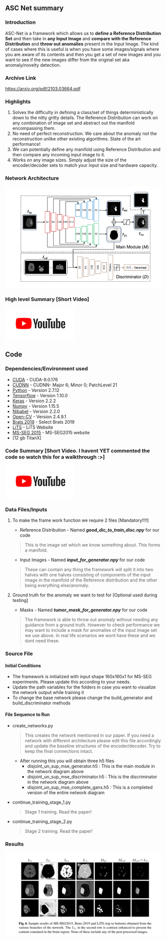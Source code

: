 ## ASC Net summary

### Introduction
ASC-Net is a framework which allows us to <strong>define a Reference Distribution Set</strong> and then take in <strong>any Input Image</strong> and <strong>compare with the Reference Distribution</strong> and <strong>throw out anomalies</strong> present in the Input Image. The kind of cases where this is useful is when you have some images/signals where you are aware of its contents and then you get a set of new images and you want to see if the new images differ from the original set aka anomaly/novelty detection.

### Archive Link 

https://arxiv.org/pdf/2103.03664.pdf

### Highlights

1. Solves the difficulty in defining a class/set of things deterministically down to the nitty gritty details. The Reference Distribution can work on any combination of image set and abstract out the manifold encompassing them.
2. No need of perfect reconstruction. We care about the anomaly not the reconstruction unlike other existing algorithms. State of the art performance!
3. We can potentially define any manifold using Reference Distribution and then compare any incoming input image to it. 
4. Works on any image sizes. Simply adjust the size of the encoder/decoder sets to match your input size and hardware capacity. 

### Network Architecture

![Network Architecture](img/ASCnet.PNG)

### High level Summary [Short Video]


[![Click for a short vid](img/YT.PNG)](https://www.youtube.com/watch?v=oUeBNOYOheg)


## Code

### Dependencies/Environment used

* [CUDA](https://developer.nvidia.com/cuda-90-download-archive) - CUDA-9.0.176
* [CUDNN](https://developer.nvidia.com/cudnn-download-survey) - CUDNN- Major 6; Minor 0; PatchLevel 21 
* [Python](https://www.python.org/downloads/) - Version 2.7.12 
* [Tensorflow](https://www.tensorflow.org/install) - Version 1.10.0
* [Keras](http://www.keras.io) - Version 2.2.2
* [Numpy](http://www.numpy.org/) - Version 1.15.5
* [Nibabel](https://nipy.org/nibabel/) - Version 2.2.0
* [Open-CV](https://opencv.org/releases/) - Version 2.4.9.1
* [Brats 2019](https://ipp.cbica.upenn.edu/) - Select Brats 2019
* [LiTS](https://competitions.codalab.org/competitions/17094) - LiTS Website
* [MS-SEG 2015](https://smart-stats-tools.org/lesion-challenge) - MS-SEG2015 website
* [12 gb TitanX]

### Code Summary [Short Video. I havent YET commented the code so watch this for a walkthrough :>]


[![Click for a short vid](img/YT.PNG)](https://www.youtube.com/watch?v=F53Grnmnpz0)



### Data Files/Inputs

1. To make the frame work function we require 2 files [Mandatory!!!!]
    - Reference Distribution - Named ***good_dic_to_train_disc.npy*** for our code 
    > This is the image set which we know something about. This forms a manifold.
    - Input Images - Named ***input_for_generator.npy*** for our code
    > These can contain any thing the framework will split it into two halves with one halves consisting of components of the input image in the manifold of the Reference distribution and the other being everything else/anomaly.

2. Ground truth for the anomaly we want to test for [Optional used during testing]
    - Masks - Named ***tumor_mask_for_generator.npy*** for our code
    > The framework is able to throw out anomaly without needing any guidance from a ground truth. However to check performance we may want to include a mask for anomalies of the input image set we use above. In real life scenarios we wont have these and we dont need these.

### Source File 

#### Initial Conditions

- The framework is initialized with input shape 160x160x1 for MS-SEG experiments. Please update this according to your needs.
- Update the path variables for the folders in case you want to visualize the network output while training it
- To change the base network please change the build_generator and build_discriminator methods

#### File Sequence to Run

- create_networks.py 
    > This creates the network mentioned in our paper. If you need a network with different architecture please edit this file accordingly and update the baseline structures of the encoder/decoder. Try to keep the final connections intact. 
    - After running this you will obtain three h5 files 
        - disjoint_un_sup_mse_generator.h5 : This is the main module in the network diagram above
        - disjoint_un_sup_mse_discriminator.h5 : This is the discriminator in the network diagram above
        - disjoint_un_sup_mse_complete_gans.h5 : This is a completed version of the entire network diagram


- continue_training_stage_1.py
    > Stage 1 training. Read the paper!

- continue_training_stage_2.py
    > Stage 2 training. Read the paper!

### Results 

![Results](img/res.PNG)
